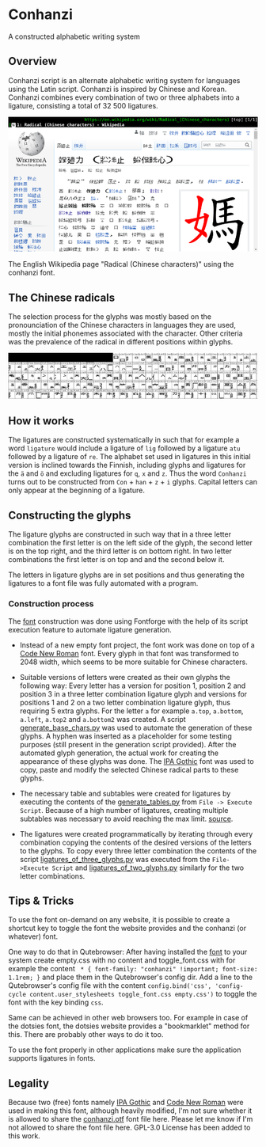 # Conhanzi

A constructed alphabetic writing system

## Overview

Conhanzi script is an alternate alphabetic writing system for languages using the Latin script. Conhanzi is inspired by Chinese and Korean. Conhanzi combines every combination of two or three alphabets into a ligature, consisting a total of 32 500 ligatures.

![conhanzi](/static/conhanzi-eng-wiki-example_900x487.png)

The English Wikipedia page "Radical (Chinese characters)" using the conhanzi font.

## The Chinese radicals

The selection process for the glyphs was mostly based on the pronounciation of the Chinese characters in languages they are used, mostly the initial phonemes associated with the character. Other criteria was the prevalence of the radical in different positions within glyphs.

![conhanzi_glyphs](/static/conhanzi-parts_900x165.png)

## How it works

The ligatures are constructed systematically in such that for example a word `ligature` would include a ligature of `lig` followed by a ligature `atu` followed by a ligature of `re`. The alphabet set used in ligatures in this initial version is inclined towards the Finnish, including glyphs and ligatures for the `ä` and `ö` and excluding ligatures for `q`, `x` and `z`. Thus the word `Conhanzi` turns out to be constructed from `Con` + `han` + `z` + `i` glyphs. Capital letters can only appear at the beginning of a ligature.

## Constructing the glyphs

The ligature glyphs are constructed in such way that in a three letter combination the first letter is on the left side of the glyph, the second letter is on the top right, and the third letter is on bottom right. In two letter combinations the first letter is on top and and the second below it.  
  
The letters in ligature glyphs are in set positions and thus generating the ligatures to a font file was fully automated with a program. 

### Construction process

The [font](conhanzi.otf) construction was done using Fontforge with the help of its script execution feature to automate ligature generation.   

* Instead of a new empty font project, the font work was done on top of a [Code New Roman](https://aur.archlinux.org/packages/otf-code-new-roman) font. Every glyph in that font was transformed to 2048 width, which seems to be more suitable for Chinese characters. 

* Suitable versions of letters were created as their own glyphs the following way: Every letter has a version for position 1, position 2 and position 3 in a three letter combination ligature glyph and versions for positions 1 and 2 on a two letter combination ligature glyph, thus requiring 5 extra glyphs. For the letter `a` for example `a.top`, `a.bottom`, `a.left`, `a.top2` and `a.bottom2` was created. A script [generate_base_chars.py](generate_base_chars.py) was used to automate the generation of these glyphs. A hyphen was inserted as a placeholder for some testing purposes (still present in the generation script provided). After the automated glyph generation, the actual work for creating the appearance of these glyphs was done. The [IPA Gothic](https://archlinux.org/packages/community/any/otf-ipafont/) font was used to copy, paste and modify the selected Chinese radical parts to these glyphs.

* The necessary table and subtables were created for ligatures by executing the contents of the [generate_tables.py](generate_tables.py) from `File -> Execute Script`. Because of a high number of ligatures, creating multiple subtables was necessary to avoid reaching the max limit. [source](https://github.com/fontforge/fontforge/issues/4416).

* The ligatures were created programmatically by iterating through every combination copying the contents of the desired versions of the letters to the glyphs. To copy every three letter combination the contents of the script [ligatures_of_three_glyphs.py](ligatures_of_three_glyphs.py) was executed from the `File->Execute Script` and [ligatures_of_two_glyphs.py](ligatures_of_two_glyphs.py) similarly for the two letter combinations.

## Tips & Tricks

To use the font on-demand on any website, it is possible to create a shortcut key to toggle the font the website provides and the conhanzi (or whatever) font.  

One way to do that in Qutebrowser: After having installed the [font](conhanzi.otf) to your system create empty.css with no content and toggle_font.css with for example the content ` * { font-family: "conhanzi" !important; font-size: 1.1rem; }` and place them in the Qutebrowser's config dir. Add a line to the Qutebrowser's config file with the content `config.bind('css', 'config-cycle content.user_stylesheets toggle_font.css empty.css')` to toggle the font with the key binding `css`.   

Same can be achieved in other web browsers too. For example in case of the dotsies font, the dotsies website provides a "bookmarklet" method for this. There are probably other ways to do it too.  

To use the font properly in other applications make sure the application supports ligatures in fonts.  

## Legality

Because two (free) fonts namely [IPA Gothic](https://archlinux.org/packages/community/any/otf-ipafont/) and [Code New Roman](https://aur.archlinux.org/packages/otf-code-new-roman) were used in making this font, although heavily modified, I'm not sure whether it is allowed to share the [conhanzi.otf](conhanzi.otf) font file here. Please let me know if I'm not allowed to share the font file here. GPL-3.0 License has been added to this work.
